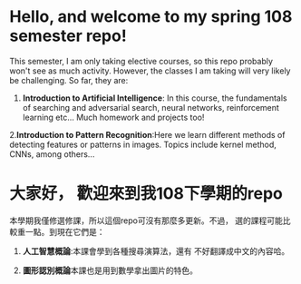 # Hello, and welcome to my spring 108 semester repo!

This semester, I am only taking elective courses, so this
repo probably won't see as much activity. However, the classes
I am taking will very likely be challenging. So far, they are:

1. **Introduction to Artificial Intelligence**: In this course, 
the fundamentals of searching and adversarial search, neural 
networks, reinforcement learning etc... Much homework and 
projects too!

2.**Introduction to Pattern Recognition**:Here we learn 
different methods of detecting features or patterns in
images. Topics include kernel method, CNNs, among others...


# 大家好， 歡迎來到我108下學期的repo

本學期我僅修選修課，所以這個repo可沒有那麼多更新。不過，
選的課程可能比較重一點。到現在它們是：

1. **人工智慧概論**:本課會學到各種搜尋演算法，還有
不好翻譯成中文的內容哈。

2. **圖形認別概論**本課也是用到數學拿出圖片的特色。
